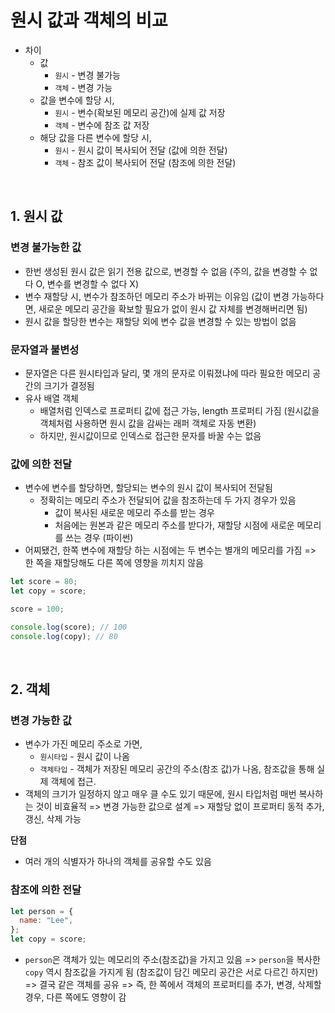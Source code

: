 # 원시 값과 객체의 비교

- 차이
  - 값
    - `원시` - 변경 불가능
    - `객체` - 변경 가능
  - 값을 변수에 할당 시,
    - `원시` - 변수(확보된 메모리 공간)에 실제 값 저장
    - `객체` - 변수에 참조 값 저장
  - 해당 값을 다른 변수에 할당 시,
    - `원시` - 원시 값이 복사되어 전달 (값에 의한 전달)
    - `객체` - 참조 값이 복사되어 전달 (참조에 의한 전달)

</br>

## 1. 원시 값

### 변경 불가능한 값

- 한번 생성된 원시 값은 읽기 전용 값으로, 변경할 수 없음
  (주의, 값을 변경할 수 없다 O, 변수를 변경할 수 없다 X)
- 변수 재할당 시, 변수가 참조하던 메모리 주소가 바뀌는 이유임
  (값이 변경 가능하다면, 새로운 메모리 공간을 확보할 필요가 없이 원시 값 자체를 변경해버리면 됨)
- 원시 값을 할당한 변수는 재할당 외에 변수 값을 변경할 수 있는 방법이 없음

### 문자열과 불변성

- 문자열은 다른 원시타입과 달리, 몇 개의 문자로 이뤄졌냐에 따라 필요한 메모리 공간의 크기가 결정됨
- 유사 배열 객체
  - 배열처럼 인덱스로 프로퍼티 값에 접근 가능, length 프로퍼티 가짐
    (원시값을 객체처럼 사용하면 원시 값을 감싸는 래퍼 객체로 자동 변환)
  - 하지만, 원시값이므로 인덱스로 접근한 문자를 바꿀 수는 없음

### 값에 의한 전달

- 변수에 변수를 할당하면, 할당되는 변수의 원시 값이 복사되어 전달됨
  - 정확히는 메모리 주소가 전달되어 값을 참조하는데 두 가지 경우가 있음
    - 값이 복사된 새로운 메모리 주소를 받는 경우
    - 처음에는 원본과 같은 메모리 주소를 받다가, 재할당 시점에 새로운 메모리를 쓰는 경우 (파이썬)
- 어찌됐건, 한쪽 변수에 재할당 하는 시점에는 두 변수는 별개의 메모리를 가짐
  => 한 쪽을 재할당해도 다른 쪽에 영향을 끼치지 않음

```js
let score = 80;
let copy = score;

score = 100;

console.log(score); // 100
console.log(copy); // 80
```

</br>

## 2. 객체

### 변경 가능한 값

- 변수가 가진 메모리 주소로 가면,
  - `원시타입` - 원시 값이 나옴
  - `객체타입` - 객체가 저장된 메모리 공간의 주소(참조 값)가 나옴, 참조값을 통해 실제 객체에 접근.
- 객체의 크기가 일정하지 않고 매우 클 수도 있기 때문에, 원시 타입처럼 매번 복사하는 것이 비효율적
  => 변경 가능한 값으로 설계
  => 재할당 없이 프로퍼티 동적 추가, 갱신, 삭제 가능

**단점**

- 여러 개의 식별자가 하나의 객체를 공유할 수도 있음

### 참조에 의한 전달

```js
let person = {
  name: "Lee",
};
let copy = score;
```

- `person`은 객체가 있는 메모리의 주소(참조값)을 가지고 있음
  => `person`을 복사한 `copy` 역시 참조값을 가지게 됨 (참조값이 담긴 메모리 공간은 서로 다르긴 하지만)
  => 결국 같은 객체를 공유
  => 즉, 한 쪽에서 객체의 프로퍼티를 추가, 변경, 삭제할 경우, 다른 쪽에도 영향이 감
